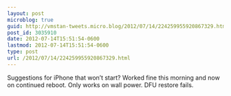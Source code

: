 ```yaml
---
layout: post
microblog: true
guid: http://vmstan-tweets.micro.blog/2012/07/14/224259955920867329.html
post_id: 3035910
date: 2012-07-14T15:51:54-0600
lastmod: 2012-07-14T15:51:54-0600
type: post
url: /2012/07/14/224259955920867329.html
---
```

Suggestions for iPhone that won’t start? Worked fine this morning and now on continued reboot. Only works on wall power. DFU restore fails.
